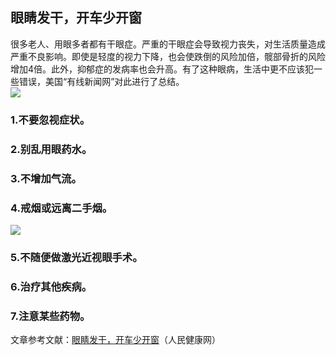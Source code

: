 ## 眼睛发干，开车少开窗  
很多老人、用眼多者都有干眼症。严重的干眼症会导致视力丧失，对生活质量造成严重不良影响。即使是轻度的视力下降，也会使跌倒的风险加倍，髋部骨折的风险增加4倍。此外，抑郁症的发病率也会升高。有了这种眼病，生活中更不应该犯一些错误，美国“有线新闻网”对此进行了总结。  
![](http://cdncms.v-keep.cn/wp-content/uploads/2019/11/timgaa.jpg)  
### 1.不要忽视症状。  
### 2.别乱用眼药水。  
### 3.不增加气流。  
### 4.戒烟或远离二手烟。  
![](http://cdncms.v-keep.cn/wp-content/uploads/2019/11/timg-9.gif)  
### 5.不随便做激光近视眼手术。  
### 6.治疗其他疾病。  
### 7.注意某些药物。  
文章参考文献：<a href="http://health.people.com.cn/n1/2019/1102/c14739-31433924.html">眼睛发干，开车少开窗</a>（人民健康网）  
